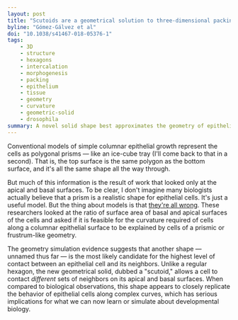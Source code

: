 ```yaml
---
layout: post
title: "Scutoids are a geometrical solution to three-dimensional packing of epithelia"
byline: "Gómez-Gálvez et al"
doi: "10.1038/s41467-018-05376-1"
tags:
    - 3D
    - structure
    - hexagons
    - intercalation
    - morphogenesis
    - packing
    - epithelium
    - tissue
    - geometry
    - curvature
    - geometric-solid
    - drosophila
summary: A novel solid shape best approximates the geometry of epithelial columnar cells along surfaces of complex curvature.
---
```


Conventional models of simple columnar epithelial growth represent the cells as polygonal prisms — like an ice-cube tray (I'll come back to that in a second). That is, the top surface is the same polygon as the bottom surface, and it's all the same shape all the way through.

But much of this information is the result of work that looked only at the apical and basal surfaces. To be clear, I don't imagine many biologists actually believe that a prism is a realistic shape for epithelial cells. It's just a useful model. But the thing about models is that [they're all wrong](https://en.wikipedia.org/wiki/All_models_are_wrong). These researchers looked at the ratio of surface area of basal and apical surfaces of the cells and asked if it is feasible for the curvature required of cells along a columnar epithelial surface to be explained by cells of a prismic or frustrum-like geometry.

The geometry simulation evidence suggests that another shape — unnamed thus far — is the most likely candidate for the highest level of contact between an epithelial cell and its neighbors. Unlike a regular hexagon, the new geometrical solid, dubbed a "scutoid," allows a cell to contact _different_ sets of neighbors on its apical and basal surfaces. When compared to biological observations, this shape appears to closely replicate the behavior of epithelial cells along complex curves, which has serious implications for what we can now learn or simulate about developmental biology.
